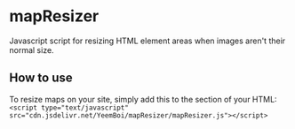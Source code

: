 # mapResizer
Javascript script for resizing HTML <map> element areas when images aren't their normal size.
## How to use
To resize maps on your site, simply add this to the <head> section of your HTML:<br>
`<script type="text/javascript" src="cdn.jsdelivr.net/YeemBoi/mapResizer/mapResizer.js"></script>`
